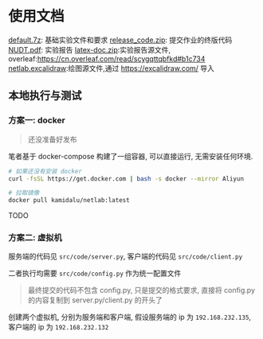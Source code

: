 
# 使用文档

[default.7z](https://github.com/luzhixing12345/netlab/releases/download/v0.0.1/default.7z): 基础实验文件和要求
[release_code.zip](https://github.com/luzhixing12345/netlab/releases/download/v0.0.1/release_code.zip): 提交作业的终版代码
[NUDT.pdf](https://github.com/luzhixing12345/netlab/releases/download/v0.0.1/NUDT.pdf): 实验报告
[latex-doc.zip](https://github.com/luzhixing12345/netlab/releases/download/v0.0.1/latex-doc.zip):实验报告源文件, overleaf:https://cn.overleaf.com/read/scygqttqbfkd#b1c734
[netlab.excalidraw](https://github.com/luzhixing12345/netlab/releases/download/v0.0.1/netlab.excalidraw):绘图源文件,通过 https://excalidraw.com/ 导入


## 本地执行与测试

### 方案一: docker

> 还没准备好发布

笔者基于 docker-compose 构建了一组容器, 可以直接运行, 无需安装任何环境.

```bash
# 如果还没有安装 docker
curl -fsSL https://get.docker.com | bash -s docker --mirror Aliyun

# 拉取镜像
docker pull kamidalu/netlab:latest
```

TODO

### 方案二: 虚拟机

服务端的代码见 `src/code/server.py`, 客户端的代码见 `src/code/client.py`

二者执行均需要 `src/code/config.py` 作为统一配置文件

> 最终提交的代码不包含 config.py, 只是提交的格式要求, 直接将 config.py 的内容复制到 server.py/client.py 的开头了

创建两个虚拟机, 分别为服务端和客户端, 假设服务端的 ip 为 `192.168.232.135`, 客户端的 ip 为 `192.168.232.132`

